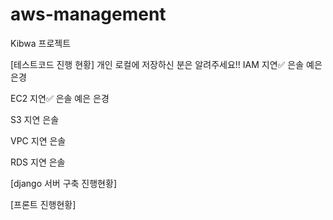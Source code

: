 # aws-management
Kibwa 프로젝트

[테스트코드 진행 현황]
개인 로컬에 저장하신 분은 알려주세요!!
IAM
지연✅ 은솔 예은 은경

EC2
지연✅ 은솔 예은 은경

S3
지연 은솔

VPC
지연 은솔

RDS
지연 은솔


[django 서버 구축 진행현황]


[프론트 진행현황]
